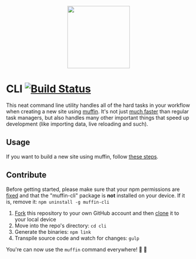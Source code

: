 <p align="center">
  <a href="http://muffin.cafe">
    <img src="http://i.imgur.com/buhMCWz.png" width="170">
  </a>
</p>

# CLI [![Build Status](https://travis-ci.org/muffinjs/cli.svg?branch=master)](https://travis-ci.org/muffinjs/cli)

This neat command line utility handles all of the hard tasks in your workflow when creating a new site using [muffin](http://muffin.cafe). It's not just [much faster](http://muffin.cafe/guide/workflow#builds) than regular task managers, but also handles many other important things that speed up development (like importing data, live reloading and such).

## Usage

If you want to build a new site using muffin, follow [these steps](http://muffin.cafe/guide/get-started).

## Contribute

Before getting started, please make sure that your npm permissions are [fixed](https://docs.npmjs.com/getting-started/fixing-npm-permissions) and that the "muffin-cli" package is **not** installed on your device. If it is, remove it: `npm uninstall -g muffin-cli`

1. [Fork](https://guides.github.com/activities/forking/) this repository to your own GitHub account and then [clone](https://guides.github.com/activities/forking/#clone) it to your local device
2. Move into the repo's directory: `cd cli`
3. Generate the binaries: `npm link`
4. Transpile source code and watch for changes: `gulp`

You're can now use the `muffin` command everywhere! :loudspeaker: :sheep:

